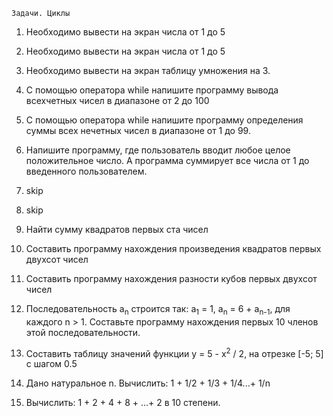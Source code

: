 	Задачи. Циклы
<ol>
<li>Необходимо вывести на экран числа от 1 до 5</li>

<li><p>Необходимо вывести на экран числа от 1 до 5</li></p>

<li><p>Необходимо вывести на экран таблицу умножения на 3.</li></p>

<li><p>С помощью оператора while напишите программу вывода всехчетных чисел в диапазоне от 2 до 100</li></p>

<li><p>С помощью оператора while напишите программу определения суммы всех нечетных чисел в диапазоне от 1 до 99.</li></p>

<li><p>Напишите программу, где пользователь вводит любое целое положительное число. А программа суммирует все числа от 1 до введенного пользователем.</li></p>

<li><p>skip</li></p>

<li><p>skip</li></p>

<li><p>Найти сумму квадратов первых ста чисел</li></p>

<li><p>Составить программу нахождения произведения квадратов первых двухсот чисел</li></p>

<li><p>Составить программу нахождения разности кубов первых двухсот чисел</li></p>

<li><p>Последовательность a<sub>n</sub> строится так: a<sub>1</sub> = 1, a<sub>n</sub> = 6 + a<sub>n-1</sub>, для каждого n > 1. Составьте программу нахождения первых 10 членов этой последовательности.</sub></li></p>

<li><p>Составить таблицу значений функции y = 5 - x<sup>2</sup> / 2, на отрезке [-5; 5] с шагом 0.5</li></p>

<li><p>Дано натуральное n. Вычислить: 1 + 1/2 + 1/3 + 1/4...+ 1/n</li></p>

<li><p>Вычислить: 1 + 2 + 4 + 8 + ...+ 2 в 10 степени.</li></p>




